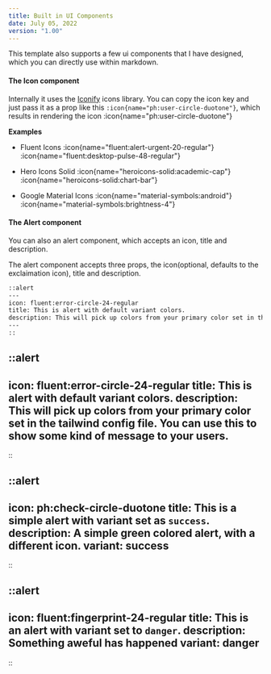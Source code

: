 ```yaml
---
title: Built in UI Components
date: July 05, 2022
version: "1.00"
---
```


This template also supports a few ui components that I have designed, which you can directly use within markdown.

#### The Icon component

Internally it uses the [Iconify](https://fontawesome.com) icons library. You can copy the icon key and just pass it as a prop like this `:icon{name="ph:user-circle-duotone"}`, which results in rendering the icon :icon{name="ph:user-circle-duotone"}

**Examples**

- Fluent Icons
  :icon{name="fluent:alert-urgent-20-regular"} :icon{name="fluent:desktop-pulse-48-regular"}

- Hero Icons Solid
  :icon{name="heroicons-solid:academic-cap"} :icon{name="heroicons-solid:chart-bar"}

- Google Material Icons
  :icon{name="material-symbols:android"} :icon{name="material-symbols:brightness-4"}

#### The Alert component

You can also an alert component, which accepts an icon, title and description.

The alert component accepts three props, the icon(optional, defaults to the exclaimation icon), title and description.
```md
::alert
---
icon: fluent:error-circle-24-regular
title: This is alert with default variant colors.
description: This will pick up colors from your primary color set in the tailwind config file. You can use this to show some kind of message to your users.
---
::
```

::alert
---
icon: fluent:error-circle-24-regular
title: This is alert with default variant colors.
description: This will pick up colors from your primary color set in the tailwind config file. You can use this to show some kind of message to your users.
---
::

::alert
---
icon: ph:check-circle-duotone
title: This is a simple alert with variant set as `success`.
description: A simple green colored alert, with a different icon. 
variant: success
---
::

::alert
---
icon: fluent:fingerprint-24-regular
title: This is an alert with variant set to `danger`.
description: Something aweful has happened 
variant: danger
---
::
